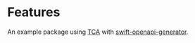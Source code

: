 # Features

An example package using [TCA](https://github.com/pointfreeco/swift-composable-architecture) with [swift-openapi-generator](https://github.com/apple/swift-openapi-generator).